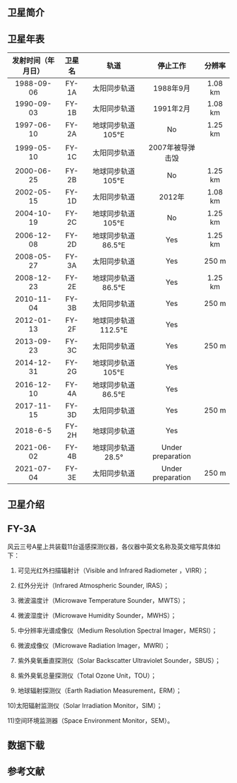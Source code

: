 ## 卫星简介



## 卫星年表



| 发射时间（年月日） | 卫星名 |         轨道         |     停止工作      | 分辨率  |
| :----------------: | :----: | :------------------: | :---------------: | :-----: |
|     1988-09-06     | FY-1A  |     太阳同步轨道     |     1988年9月     | 1.08 km |
|     1990-09-03     | FY-1B  |     太阳同步轨道     |     1991年2月     | 1.08 km |
|     1997-06-10     | FY-2A  |  地球同步轨道 105°E  |        No         | 1.25 km |
|     1999-05-10     | FY-1C  |     太阳同步轨道     | 2007年被导弹击毁  |         |
|     2000-06-25     | FY-2B  |  地球同步轨道 105°E  |        No         | 1.25 km |
|     2002-05-15     | FY-1D  |     太阳同步轨道     |      2012年       | 1.08 km |
|     2004-10-19     | FY-2C  |  地球同步轨道 105°E  |        No         | 1.25 km |
|     2006-12-08     | FY-2D  | 地球同步轨道 86.5°E  |        Yes        | 1.25 km |
|     2008-05-27     | FY-3A  |     太阳同步轨道     |        Yes        |  250 m  |
|     2008-12-23     | FY-2E  | 地球同步轨道 86.5°E  |        Yes        | 1.25 km |
|     2010-11-04     | FY-3B  |     太阳同步轨道     |        Yes        |  250 m  |
|     2012-01-13     | FY-2F  | 地球同步轨道 112.5°E |        Yes        |         |
|     2013-09-23     | FY-3C  |     太阳同步轨道     |        Yes        |  250 m  |
|     2014-12-31     | FY-2G  |  地球同步轨道 105°E  |        Yes        |         |
|     2016-12-10     | FY-4A  | 地球同步轨道 86.5°E  |        Yes        |         |
|     2017-11-15     | FY-3D  |     太阳同步轨道     |        Yes        |  250 m  |
|      2018-6-5      | FY-2H  |     地球同步轨道     |        Yes        |         |
|     2021-06-02     | FY-4B  |  地球同步轨道 28.5°  | Under preparation |         |
|     2021-07-04     | FY-3E  |     太阳同步轨道     | Under preparation |  250 m  |



## 卫星介绍

## FY-3A

风云三号A星上共装载11台遥感探测仪器，各仪器中英文名称及英文缩写具体如下：

1) 可见光红外扫描辐射计（Visible and Infrared Radiometer ，VIRR）；

2) 红外分光计（Infrared Atmospheric Sounder, IRAS）；

3) 微波温度计（Microwave Temperature Sounder，MWTS）；

4) 微波湿度计（Microwave Humidity Sounder，MWHS）；

5) 中分辨率光谱成像仪（Medium Resolution Spectral Imager，MERSI）；

6) 微波成像仪（Microwave Radiation Imager，MWRI）；

7) 紫外臭氧垂直探测仪（Solar Backscatter Ultraviolet Sounder，SBUS）；

8) 紫外臭氧总量探测仪（Total Ozone Unit，TOU）；

9) 地球辐射探测仪（Earth Radiation Measurement，ERM）；

10)太阳辐射监测仪（Solar Irradiation Monitor，SIM）；

11)空间环境监测器（Space Environment Monitor，SEM）。



## 数据下载



## 参考文献